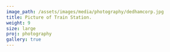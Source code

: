 ```yaml
---
image_path: /assets/images/media/photography/dedhamcorp.jpg
title: Picture of Train Station.
weight: 9
size: large
proj: photography
gallery: true
---
```

